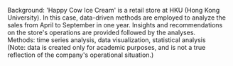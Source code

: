 Background: 'Happy Cow Ice Cream' is a retail store at HKU (Hong Kong University). In this case, data-driven methods are employed to analyze the sales from April to September in one year. Insights and recommendations on the store's operations are provided followed by the analyses. \
Methods: time series analysis, data visualization, statistical analysis \
(Note: data is created only for academic purposes, and is not a true reflection of the company's operational situation.)
